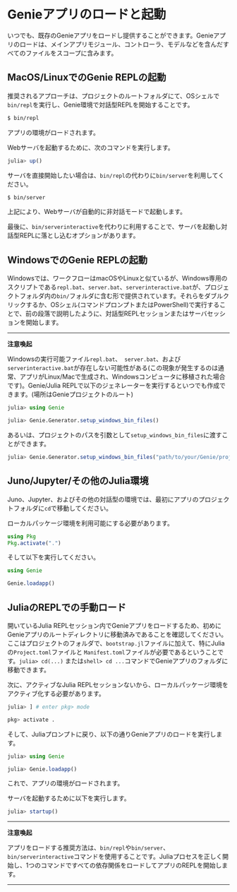 # Genieアプリのロードと起動

いつでも、既存のGenieアプリをロードし提供することができます。Genieアプリのロードは、メインアプリモジュール、コントローラ、モデルなどを含んだすべてのファイルをスコープに含みます。

## MacOS/LinuxでのGenie REPLの起動

推奨されるアプローチは、プロジェクトのルートフォルダにて、OSシェルで`bin/repl`を実行し、Genie環境で対話型REPLを開始することです。

```sh
$ bin/repl
```

アプリの環境がロードされます。

Webサーバを起動するために、次のコマンドを実行します。

```julia
julia> up()
```

サーバを直接開始したい場合は、`bin/repl`の代わりに`bin/server`を利用してください。

```sh
$ bin/server
```

上記により、Webサーバが自動的に非対話モードで起動します。

最後に、`bin/serverinteractive`を代わりに利用することで、サーバを起動し対話型REPLに落とし込むオプションがあります。

## WindowsでのGenie REPLの起動

Windowsでは、ワークフローはmacOSやLinuxと似ているが、Windows専用のスクリプトである`repl.bat`、`server.bat`、`serverinteractive.bat`が、プロジェクトフォルダ内の`bin/`フォルダに含む形で提供されています。それらをダブルクリックするか、OSシェル(コマンドプロンプトまたはPowerShell)で実行することで、前の段落で説明したように、対話型REPLセッションまたはサーバセッションを開始します。

---
**注意喚起**

Windowsの実行可能ファイル`repl.bat`、` server.bat`、および`serverinteractive.bat`が存在しない可能性がある(この現象が発生するのは通常、アプリがLinux/Macで生成され、Windowsコンピュータに移植された場合です)。Genie/Julia REPLで以下のジェネレーターを実行するといつでも作成できます。(場所はGenieプロジェクトのルート)

```julia
julia> using Genie

julia> Genie.Generator.setup_windows_bin_files()
```

あるいは、プロジェクトのパスを引数として`setup_windows_bin_files`に渡すことができます。

```julia
julia> Genie.Generator.setup_windows_bin_files("path/to/your/Genie/project")
```

## Juno/Jupyter/その他のJulia環境

Juno、Jupyter、およびその他の対話型の環境では、最初にアプリのプロジェクトフォルダに`cd`で移動してください。

ローカルパッケージ環境を利用可能にする必要があります。

```julia
using Pkg
Pkg.activate(".")
```

そして以下を実行してください。

```julia
using Genie

Genie.loadapp()
```

## JuliaのREPLでの手動ロード

開いているJulia REPLセッション内でGenieアプリをロードするため、初めにGenieアプリのルートディレクトリに移動済みであることを確認してください。ここはプロジェクトのフォルダで、`bootstrap.jl`ファイルに加えて、特にJuliaの`Project.toml`ファイルと `Manifest.toml`ファイルが必要であるということです。`julia> cd(...)` または`shell> cd ...`コマンドでGenieアプリのフォルダに移動できます。

次に、アクティブなJulia REPLセッションないから、ローカルパッケージ環境をアクティブ化する必要があります。

```julia
julia> ] # enter pkg> mode

pkg> activate .
```

そして、Juliaプロンプトに戻り、以下の通りGenieアプリのロードを実行します。

```julia
julia> using Genie

julia> Genie.loadapp()
```

これで、アプリの環境がロードされます。

サーバを起動するために以下を実行します。

```julia
julia> startup()
```

---
**注意喚起**

アプリをロードする推奨方法は、`bin/repl`や`bin/server`、`bin/serverinteractive`コマンドを使用することです。Juliaプロセスを正しく開始し、1つのコマンドですべての依存関係をロードしてアプリのREPLを開始します。

---
